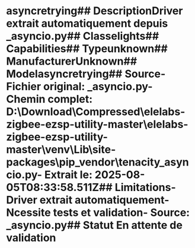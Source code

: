 # asyncretrying##  DescriptionDriver extrait automatiquement depuis _asyncio.py##  Classelights##  Capabilities##  Typeunknown##  ManufacturerUnknown##  Modelasyncretrying##  Source- **Fichier original**: _asyncio.py- **Chemin complet**: D:\Download\Compressed\elelabs-zigbee-ezsp-utility-master\elelabs-zigbee-ezsp-utility-master\venv\Lib\site-packages\pip\_vendor\tenacity\_asyncio.py- **Extrait le**: 2025-08-05T08:33:58.511Z##  Limitations- Driver extrait automatiquement- Ncessite tests et validation- Source: _asyncio.py##  Statut En attente de validation